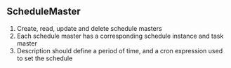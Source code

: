 ## ScheduleMaster


1. Create, read, update and delete schedule masters
2. Each schedule master has a corresponding schedule instance and task master
3. Description should define a period of time, and a cron expression used to set the schedule
